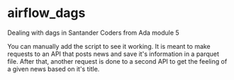 # airflow_dags
Dealing with dags in Santander Coders from Ada module 5

You can manually add the script to see it working. It is meant to make requests to an API that posts news and save it's information in a parquet file. After that, another request is done to a second API to get the feeling of a given news based on it's title.
